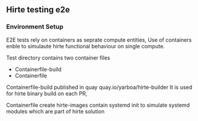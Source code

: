 ## Hirte testing e2e

### Environment Setup

E2E tests rely on containers as seprate compute entities,
Use of containers enble to simulaute hirte functional behaviour
on single compute.

Test directory contains two container files
- Containerfile-build
- Containerfile

Containerfile-build published in quay
quay.io/yarboa/hirte-builder
It is used for hirte binary build on each PR,

Containerfile create hirte-images contain systemd init to simulate
systemd modules which are part of hirte solution
